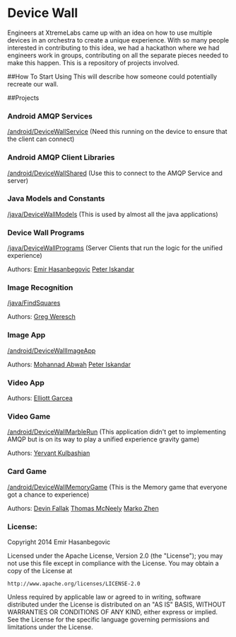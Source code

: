 # Device Wall
Engineers at XtremeLabs came up with an idea on how to use multiple devices in an orchestra to create a unique experience. With so many people interested in contributing to this idea, we had a hackathon where we had engineers work in groups, contributing on all the separate pieces needed to make this happen. This is a repository of projects involved. 

##How To Start Using
This will describe how someone could potentially recreate our wall.

##Projects 

### Android AMQP Services 
[/android/DeviceWallService](https://github.com/xtremelabs/xl-device_wall-suite/tree/master/android/DeviceWallService)
(Need this running on the device to ensure that the client can connect)

### Android AMQP Client Libraries 
[/android/DeviceWallShared](https://github.com/xtremelabs/xl-device_wall-suite/tree/master/android/DeviceWallShared)
(Use this to connect to the AMQP Service and server)

### Java Models and Constants 
[/java/DeviceWallModels](https://github.com/xtremelabs/xl-device_wall-suite/tree/master/java/DeviceWallModels)
(This is used by almost all the java applications)

### Device Wall Programs 
[/java/DeviceWallPrograms](https://github.com/xtremelabs/xl-device_wall-suite/tree/master/java/DeviceWallPrograms)
(Server Clients that run the logic for the unified experience)

Authors:
[Emir Hasanbegovic](https://github.com/xtreme-emir-hasanbegovic)
[Peter Iskandar](https://github.com/xtreme-peter-iskandar)


### Image Recognition
[/java/FindSquares](https://github.com/xtremelabs/xl-device_wall-suite/tree/master/java/FindSquares)

Authors:
[Greg Weresch](https://github.com/xtreme-greg-weresch)

### Image App
[/android/DeviceWallImageApp](https://github.com/xtremelabs/xl-device_wall-suite/tree/master/android/DeviceWallImageApp)

Authors:
[Mohannad Abwah](https://github.com/xtreme-mohannad-abwah)
[Peter Iskandar](https://github.com/xtreme-peter-iskandar)

### Video App

Authors:
[Elliott Garcea](https://github.com/xtreme-elliott-garcea)

### Video Game
[/android/DeviceWallMarbleRun](https://github.com/xtremelabs/xl-device_wall-suite/tree/master/android/DeviceWallMarbleRun)
(This application didn't get to implementing AMQP but is on its way to play a unified experience gravity game)

Authors:
[Yervant Kulbashian](https://github.com/xtreme-yervant-kulbashian)


### Card Game
[/android/DeviceWallMemoryGame](https://github.com/xtremelabs/xl-device_wall-suite/tree/master/android/DeviceWallMemoryGame)
(This is the Memory game that everyone got a chance to experience)

Authors:
[Devin Fallak](https://github.com/xtreme-devin-fallak)
[Thomas McNeely](https://github.com/xtreme-tom-mcneely)
[Marko Zhen](https://github.com/xtreme-marko-zhen)





### License:

Copyright 2014 Emir Hasanbegovic

Licensed under the Apache License, Version 2.0 (the "License");
you may not use this file except in compliance with the License.
You may obtain a copy of the License at

    http://www.apache.org/licenses/LICENSE-2.0

Unless required by applicable law or agreed to in writing, software
distributed under the License is distributed on an "AS IS" BASIS,
WITHOUT WARRANTIES OR CONDITIONS OF ANY KIND, either express or implied.
See the License for the specific language governing permissions and
limitations under the License.

















